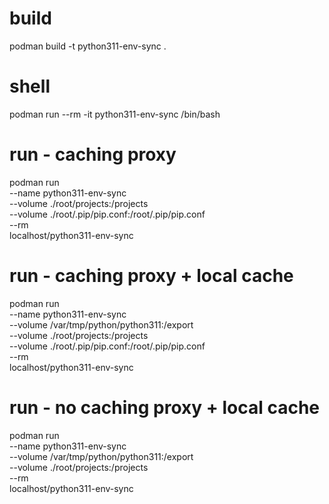 # build
podman build -t python311-env-sync .

# shell
podman run --rm -it python311-env-sync /bin/bash

# run - caching proxy
podman run \
--name python311-env-sync \
--volume ./root/projects:/projects \
--volume ./root/.pip/pip.conf:/root/.pip/pip.conf \
--rm \
localhost/python311-env-sync

# run - caching proxy + local cache
podman run \
--name python311-env-sync \
--volume /var/tmp/python/python311:/export \
--volume ./root/projects:/projects \
--volume ./root/.pip/pip.conf:/root/.pip/pip.conf \
--rm \
localhost/python311-env-sync

# run - no caching proxy + local cache
podman run \
--name python311-env-sync \
--volume /var/tmp/python/python311:/export \
--volume ./root/projects:/projects \
--rm \
localhost/python311-env-sync
